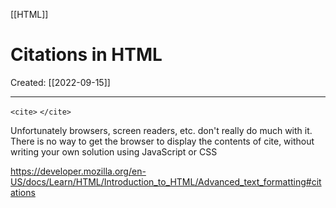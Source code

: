 [[HTML]]

# Citations in HTML
Created:  [[2022-09-15]]

---
`<cite>` `</cite>`

Unfortunately browsers, screen readers, etc. don't really do much with it.
There is no way to get the browser to display the contents of cite, without writing your own solution using JavaScript or CSS














https://developer.mozilla.org/en-US/docs/Learn/HTML/Introduction_to_HTML/Advanced_text_formatting#citations